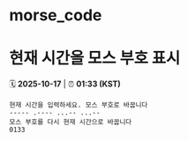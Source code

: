 # morse_code
# 현재 시간을 모스 부호 표시
<!-- MORSE_TIME_START -->
🗓️ **2025-10-17** | ⏰ **01:33 (KST)**

```
현재 시간을 입력하세요. 모스 부호로 바꿉니다
----- .---- ...-- ...--
모스 부호를 다시 현재 시간으로 바꿉니다
0133
```
<!-- MORSE_TIME_END -->
